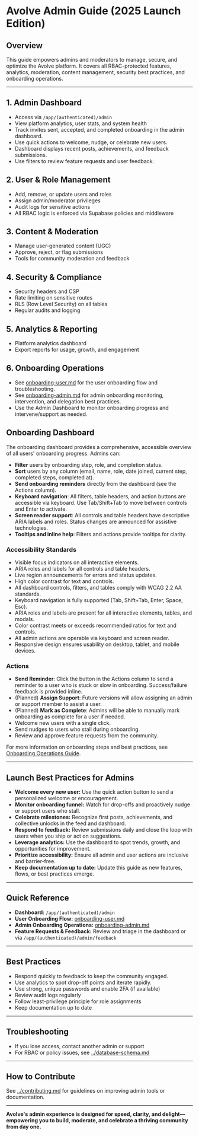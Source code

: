# Avolve Admin Guide (2025 Launch Edition)

## Overview
This guide empowers admins and moderators to manage, secure, and optimize the Avolve platform. It covers all RBAC-protected features, analytics, moderation, content management, security best practices, and onboarding operations.

---

## 1. Admin Dashboard
- Access via `/app/(authenticated)/admin`
- View platform analytics, user stats, and system health
- Track invites sent, accepted, and completed onboarding in the admin dashboard.
- Use quick actions to welcome, nudge, or celebrate new users.
- Dashboard displays recent posts, achievements, and feedback submissions.
- Use filters to review feature requests and user feedback.

## 2. User & Role Management
- Add, remove, or update users and roles
- Assign admin/moderator privileges
- Audit logs for sensitive actions
- All RBAC logic is enforced via Supabase policies and middleware

## 3. Content & Moderation
- Manage user-generated content (UGC)
- Approve, reject, or flag submissions
- Tools for community moderation and feedback

## 4. Security & Compliance
- Security headers and CSP
- Rate limiting on sensitive routes
- RLS (Row Level Security) on all tables
- Regular audits and logging

## 5. Analytics & Reporting
- Platform analytics dashboard
- Export reports for usage, growth, and engagement

## 6. Onboarding Operations
- See [onboarding-user.md](./onboarding-user.md) for the user onboarding flow and troubleshooting.
- See [onboarding-admin.md](./onboarding-admin.md) for admin onboarding monitoring, intervention, and delegation best practices.
- Use the Admin Dashboard to monitor onboarding progress and intervene/support as needed.

## Onboarding Dashboard

The onboarding dashboard provides a comprehensive, accessible overview of all users' onboarding progress. Admins can:

- **Filter** users by onboarding step, role, and completion status.
- **Sort** users by any column (email, name, role, date joined, current step, completed steps, completed at).
- **Send onboarding reminders** directly from the dashboard (see the Actions column).
- **Keyboard navigation**: All filters, table headers, and action buttons are accessible via keyboard. Use Tab/Shift+Tab to move between controls and Enter to activate.
- **Screen reader support**: All controls and table headers have descriptive ARIA labels and roles. Status changes are announced for assistive technologies.
- **Tooltips and inline help**: Filters and actions provide tooltips for clarity.

### Accessibility Standards

- Visible focus indicators on all interactive elements.
- ARIA roles and labels for all controls and table headers.
- Live region announcements for errors and status updates.
- High color contrast for text and controls.
- All dashboard controls, filters, and tables comply with WCAG 2.2 AA standards.
- Keyboard navigation is fully supported (Tab, Shift+Tab, Enter, Space, Esc).
- ARIA roles and labels are present for all interactive elements, tables, and modals.
- Color contrast meets or exceeds recommended ratios for text and controls.
- All admin actions are operable via keyboard and screen reader.
- Responsive design ensures usability on desktop, tablet, and mobile devices.

### Actions

- **Send Reminder**: Click the button in the Actions column to send a reminder to a user who is stuck or slow in onboarding. Success/failure feedback is provided inline.
- (Planned) **Assign Support**: Future versions will allow assigning an admin or support member to assist a user.
- (Planned) **Mark as Complete**: Admins will be able to manually mark onboarding as complete for a user if needed.
- Welcome new users with a single click.
- Send nudges to users who stall during onboarding.
- Review and approve feature requests from the community.

For more information on onboarding steps and best practices, see [Onboarding Operations Guide](./onboarding-admin.md).

---

## Launch Best Practices for Admins

- **Welcome every new user:** Use the quick action button to send a personalized welcome or encouragement.
- **Monitor onboarding funnel:** Watch for drop-offs and proactively nudge or support users who stall.
- **Celebrate milestones:** Recognize first posts, achievements, and collective unlocks in the feed and dashboard.
- **Respond to feedback:** Review submissions daily and close the loop with users when you ship or act on suggestions.
- **Leverage analytics:** Use the dashboard to spot trends, growth, and opportunities for improvement.
- **Prioritize accessibility:** Ensure all admin and user actions are inclusive and barrier-free.
- **Keep documentation up to date:** Update this guide as new features, flows, or best practices emerge.

---

## Quick Reference

- **Dashboard:** `/app/(authenticated)/admin`
- **User Onboarding Flow:** [onboarding-user.md](./onboarding-user.md)
- **Admin Onboarding Operations:** [onboarding-admin.md](./onboarding-admin.md)
- **Feature Requests & Feedback:** Review and triage in the dashboard or via `/app/(authenticated)/admin/feedback`

---

## Best Practices
- Respond quickly to feedback to keep the community engaged.
- Use analytics to spot drop-off points and iterate rapidly.
- Use strong, unique passwords and enable 2FA (if available)
- Review audit logs regularly
- Follow least-privilege principle for role assignments
- Keep documentation up to date

---

## Troubleshooting
- If you lose access, contact another admin or support
- For RBAC or policy issues, see [../database-schema.md](../database-schema.md)

---

## How to Contribute
See [../contributing.md](../contributing.md) for guidelines on improving admin tools or documentation.

---

**Avolve's admin experience is designed for speed, clarity, and delight—empowering you to build, moderate, and celebrate a thriving community from day one.**
